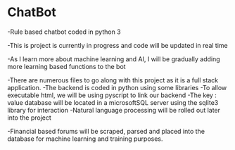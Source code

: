 # ChatBot
-Rule based chatbot coded in python 3

-This is project is currently in progress and code will be updated in real time

-As I learn more about machine learning and AI, I will be gradually adding more learning based functions to the bot

-There are numerous files to go along with this project as it is a full stack application. 
  -The backend is coded in python using some libraries
  -To allow executable html, we will be using pyscript to link our backend
  -The key : value database will be located in a microsoftSQL server using the sqlite3 library for interaction
  -Natural language processing will be rolled out later into the project

-Financial based forums will be scraped, parsed and placed into the database for machine learning and training purposes.
